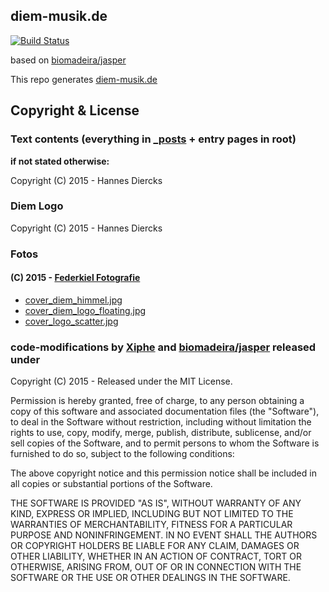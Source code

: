 ## diem-musik.de

[![Build Status](https://travis-ci.org/Xiphe/diem-musik.de.svg?branch=master)](https://travis-ci.org/Xiphe/diem-musik.de)

based on [biomadeira/jasper](https://github.com/biomadeira/jasper)

This repo generates [diem-musik.de](http://diem-musik.de)

## Copyright & License

### Text contents (everything in [_posts](https://github.com/Xiphe/diem-musik.de/tree/master/_posts) + entry pages in root)

__if not stated otherwise:__

Copyright (C) 2015 - Hannes Diercks

### Diem Logo

Copyright (C) 2015 - Hannes Diercks

### Fotos

#### (C) 2015 - [Federkiel Fotografie](https://www.facebook.com/FederkielFotografie)

 - [cover_diem_himmel.jpg](https://github.com/Xiphe/diem-musik.de/blob/master/assets/images/cover_diem_himmel.jpg)
 - [cover_diem_logo_floating.jpg](https://github.com/Xiphe/diem-musik.de/blob/master/assets/images/cover_diem_logo_floating.jpg)
 - [cover_logo_scatter.jpg](https://github.com/Xiphe/diem-musik.de/blob/master/assets/images/cover_logo_scatter.jpg)

### code-modifications by [Xiphe](https://github.com/Xiphe) and [biomadeira/jasper](https://github.com/biomadeira/jasper) released under

Copyright (C) 2015 - Released under the MIT License.

Permission is hereby granted, free of charge, to any person obtaining a copy of this software and associated documentation files (the "Software"), to deal in the Software without restriction, including without limitation the rights to use, copy, modify, merge, publish, distribute, sublicense, and/or sell copies of the Software, and to permit persons to whom the Software is furnished to do so, subject to the following conditions:

The above copyright notice and this permission notice shall be included in all copies or substantial portions of the Software.

THE SOFTWARE IS PROVIDED "AS IS", WITHOUT WARRANTY OF ANY KIND, EXPRESS OR IMPLIED, INCLUDING BUT NOT LIMITED TO THE WARRANTIES OF MERCHANTABILITY, FITNESS FOR A PARTICULAR PURPOSE AND
NONINFRINGEMENT. IN NO EVENT SHALL THE AUTHORS OR COPYRIGHT HOLDERS BE LIABLE FOR ANY CLAIM, DAMAGES OR OTHER LIABILITY, WHETHER IN AN ACTION OF CONTRACT, TORT OR OTHERWISE, ARISING FROM, OUT OF OR IN CONNECTION WITH THE SOFTWARE OR THE USE OR OTHER DEALINGS IN THE SOFTWARE.

